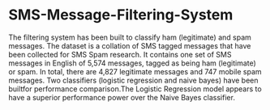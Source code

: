 # SMS-Message-Filtering-System
The filtering system has been built to classify ham (legitimate) and spam messages.
The dataset is a collation of SMS tagged messages that have been collected for SMS Spam research.
It contains one set of SMS messages in English of 5,574 messages, tagged as being ham (legitimate) or spam. 
In total, there are 4,827 legitimate messages and 747 mobile spam messages. 
Two classifiers (logistic regression and naive bayes) have been builtfor performance comparison.The Logistic Regression model appears to have a superior performance power over the Naive Bayes classifier. 
